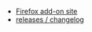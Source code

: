 * [Firefox add-on site](https://addons.mozilla.org/en-US/firefox/addon/reading-info/)
* [releases / changelog](https://github.com/cubeleco/readingInfo/releases)
